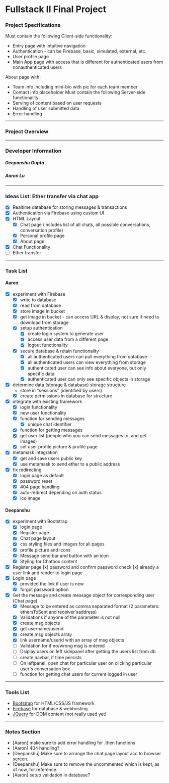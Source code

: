 # Fullstack II Final Project

### Project Specifications
Must contain the following Client-side functionality:
- Entry page with intuitive navigation
- Authentication - can be Firebase, basic, simulated, external, etc.
- User profile page
- Main App page with access that is different for authenticated users from nonauthenticated users

About page with:
- Team info including mini-bio with pic for each team member
- Contact info placeholder
Must contain the following Server-side functionality:
- Serving of content based on user requests
- Handling of user submitted data
- Error handling
---

### Project Overview
---

### Developer Information
##### Deepanshu Gupta  
##### Aaron Lu
---

### Ideas List: Ether transfer via chat app
- [x] Realtime database for storing messages & transactions
- [x] Authentication via Firebase using custom UI
- [x] HTML Layout
  - [x] Chat page (includes list of all chats, all possible conversations, conversation profile)
  - [x] Personal profile page
  - [x] About page
- [x] Chat Functionality
- [ ] Ether transfer
---

### Task List
#### Aaron
- [x] experiment with Firebase
  - [x] write to database
  - [x] read from database
  - [x] store image in bucket
  - [x] get image in bucket - can access URL & display, not sure if need to download from storage
  - [x] setup authentication
    - [x] create login system to generate user
    - [x] access user data from a different page
    - [x] logout functionality
  - [x] secure database & retain functionality
    - [x] all authenticated users can pull everything from database
    - [x] all authenticated users can view everything from storage
    - [x] authenticated user can see info about everyone, but only specific data
    - [x] authenticated user can only see specific objects in storage
- [x] determine data (storage & database) storage structure
  - store in "sessions" (identified by users)
  - [x] create permissions in database for structure
- [x] integrate with existing framework
  - [x] login functionality
  - [x] new user functionality
  - [x] function for sending messages
    - [x] unique chat identifier
  - [x] function for getting messages
  - [x] get user list (people who you can send messages to, and get images)
  - [x] set user profile picture & profile page
- [x] metamask integration
  - [x] get and save users public key
  - [x] use metamask to send ether to a public address
- [x] fix redirecting
  - [x] login page as default
  - [x] password reset
  - [x] 404 page handling
  - [x] auto-redirect depending on auth status
  - [x] ico image

#### Deepanshu
- [x] experiment with Bootstrap
  - [x] login page
  - [x] Register page
  - [x] Chat page layout
  - [x] css styling files and images for all pages
  - [x] profile picture and icons
  - [x] Message send bar and button with an icon
  - [x] Styling for Chatbox content
- [x] Register page
    [x] password and confirm password check
    [x] already a user link and render to login page
- [x] Login page
  - [x] provided the link if user is new
  - [x] forgot password option
- [x] Get the message and create message object for corresponding user (Chat page)
  - [x] Message to be entered as comma separated format (2 parameters: ethersToSent and receiver'saddress)
  - [x] Validations if anyone of the parameter is not null
  - [x] create msg objects
  - [x] get username/userid
  - [x] create msg objects array
  - [x] link username/userid with an array of msg objects
  - [ ] Validation for if no/wrong msg is entered
  - [ ] Dsiplay users on left sidepanel after getting the users list from db
  - [ ] create navbar, if time persists
  - [ ] On leftpanel, open chat for particular user on clicking particular user's conversation box
  - [ ] function for getting chat users for current logged in user

---

### Tools List
- [Bootstrap](https://getbootstrap.com/) for HTML/CSS/JS framework
- [Firebase](https://firebase.google.com/) for database & webhosting
- [JQuery](https://jquery.com/) for DOM content (not really used yet)
---

### Notes Section
- [Aaron] make sure to add error handling for .then functions
- [Aaron] 404 handling?
- [Deepanshu] Make sure to arrange the chat page layout acc to browser screen.
- [Deepanshu] Make sure to remove the uncommented which is kept, as of now, for reference.
- [Aaron] setup validation in database?
